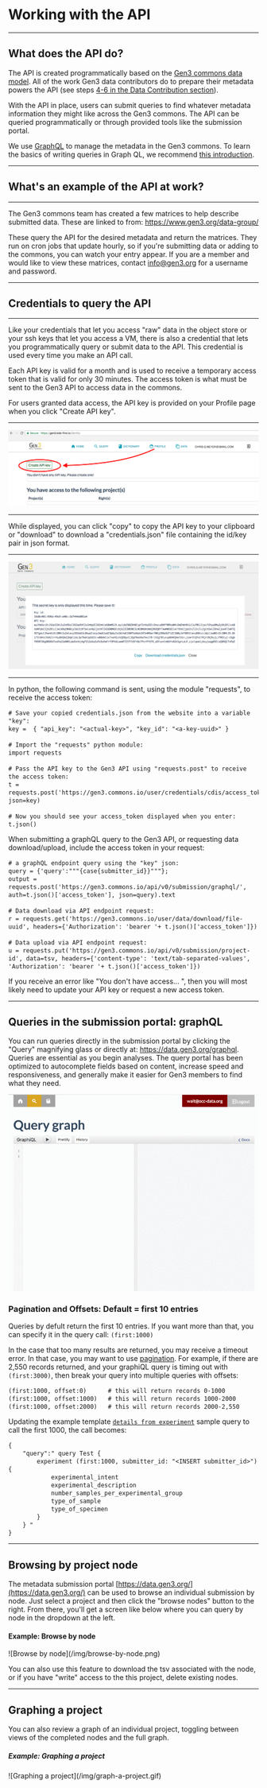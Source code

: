 # Working with the API
* * *

## What does the API do?

The API is created programmatically based on the [Gen3 commons data model](https://github.com/occ-data/datadictionary).   All of the work Gen3 data contributors do to prepare their metadata powers the API (see steps [4-6 in the Data Contribution section](/user-guide/data-contribution/#4-prepare-metadata-that-fits-the-data-model)).   

With the API in place, users can submit queries to find whatever metadata information they might like across the Gen3 commons.   The API can be queried programmatically or through provided tools like the submission portal.  

We use [GraphQL](http://graphql.org/) to manage the metadata in the Gen3 commons.  To learn the basics of writing queries in Graph QL, we recommend [this introduction](http://graphql.org/learn/).

* * *
## What's an example of the API at work?  
* * *
The Gen3 commons team has created a few matrices to help describe submitted data.   These are linked to from: <https://www.gen3.org/data-group/>

These query the API for the desired metadata and return the matrices.   They run on cron jobs that update hourly, so if you're submitting data or adding to the commons, you can watch your entry appear.   If you are a member and would like to view these matrices, contact info@gen3.org for a username and password.   

* * *
## Credentials to query the API
* * *
Like your credentials that let you access "raw" data in the object store or your ssh keys that let you access a VM, there is also a credential that lets you programmatically query or submit data to the API. This credential is used every time you make an API call.

Each API key is valid for a month and is used to receive a temporary access token that is valid for only 30 minutes. The access token is what must be sent to the Gen3 API to access data in the commons.

For users granted data access, the API key is provided on your Profile page when you click "Create API key".
* * *
![Profile Page](/img/profile-page.png)
* * *
While displayed, you can click "copy" to copy the API key to your clipboard or "download" to download a "credentials.json" file containing the id/key pair in json format.
* * *
![Copy Key](/img/copy-keys.png)
* * *

In python, the following command is sent, using the module "requests", to receive the access token:
```
# Save your copied credentials.json from the website into a variable "key":
key =  { "api_key": "<actual-key>", "key_id": "<a-key-uuid>" }

# Import the "requests" python module:
import requests

# Pass the API key to the Gen3 API using "requests.post" to receive the access token:
t = requests.post('https://gen3.commons.io/user/credentials/cdis/access_token', json=key)

# Now you should see your access_token displayed when you enter:
t.json()

```

When submitting a graphQL query to the Gen3 API, or requesting data download/upload, include the access token in your request:

```
# a graphQL endpoint query using the "key" json:
query = {'query':"""{case{submitter_id}}"""};
output = requests.post('https://gen3.commons.io/api/v0/submission/graphql/', auth=t.json()['access_token'], json=query).text

# Data download via API endpoint request:
r = requests.get('https://gen3.commons.io/user/data/download/file-uuid', headers={'Authorization': 'bearer '+ t.json()['access_token']})

# Data upload via API endpoint request:
u = requests.put('https://gen3.commons.io/api/v0/submission/project-id', data=tsv, headers={'content-type': 'text/tab-separated-values', 'Authorization': 'bearer '+ t.json()['access_token']})
```

If you receive an error like "You don't have access... ", then you will most likely need to update your API key or request a new access token.

* * *

## Queries in the submission portal:   graphQL    
You can run queries directly in the submission portal by clicking the "Query" magnifying glass or directly at: <https://data.gen3.org/graphql>. Queries are essential as you begin analyses. The query portal has been optimized to autocomplete fields based on content, increase speed and responsiveness, and generally make it easier for Gen3 members to find what they need.

![GraphQL Query](/img/gQL-query.gif)

### Pagination and Offsets:   Default = first 10 entries
Queries by defult return the first 10 entries. If you want more than that, you can specify it in the query call: ```(first:1000)```

In the case that too many results are returned, you may receive a timeout error. In that case, you may want to use [pagination](http://graphql.org/learn/pagination/). For example, if there are 2,550 records returned, and your graphiQL query is timing out with ```(first:3000)```, then break your query into multiple queries with offsets:

```
(first:1000, offset:0) 		# this will return records 0-1000
(first:1000, offset:1000) 	# this will return records 1000-2000
(first:1000, offset:2000) 	# this will return records 2000-2,550
```
Updating the example template [`details from experiment`](/assets/details_from_experiment.json) sample query to call the first 1000, the call becomes:  

```
{
	"query":" query Test {
		experiment (first:1000, submitter_id: "<INSERT submitter_id>") {  
			experimental_intent
			experimental_description
			number_samples_per_experimental_group
			type_of_sample
			type_of_specimen
		}
	} "
}
```

* * *

## Browsing by project node    

The metadata submission portal [https://data.gen3.org/](https://data.gen3.org/) can be used to browse an individual submission by node.   Just select a project and then click the "browse nodes" button to the right.    From there, you'll get a screen like below where you can query by node in the dropdown at the left.

<h4> Example:  Browse by node </h4>
![Browse by node](/img/browse-by-node.png)

You can also use this feature to download the tsv associated with the node, or if you have "write" access to the this project, delete existing nodes.   

* * *

## Graphing a project

You can also review a graph of an individual project, toggling between views of the completed nodes and the full graph.  

<h5> Example:  Graphing a project </h5>
![Graphing a project](/img/graph-a-project.gif)
